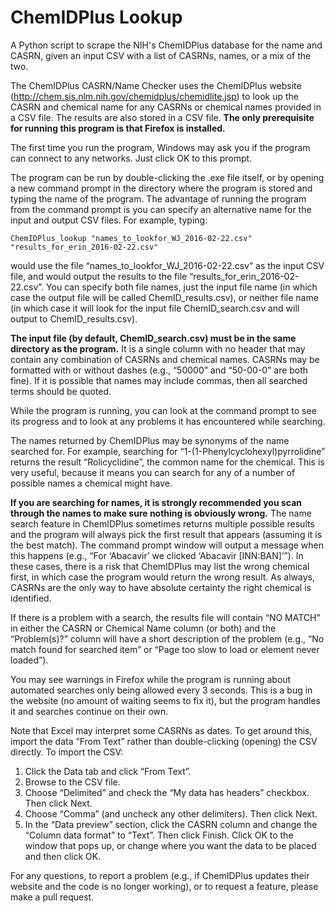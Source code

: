 # ChemIDPlus Lookup
A Python script to scrape the NIH's ChemIDPlus database for the name and CASRN, given an input CSV with a list of CASRNs, names, or a mix of the two.

The ChemIDPlus CASRN/Name Checker uses the ChemIDPlus website (http://chem.sis.nlm.nih.gov/chemidplus/chemidlite.jsp) to look up the CASRN and chemical name for any CASRNs or chemical names provided in a CSV file. The results are also stored in a CSV file. <strong>The only prerequisite for running this program is that Firefox is installed.</strong>

The first time you run the program, Windows may ask you if the program can connect to any networks. Just click OK to this prompt.

The program can be run by double-clicking the .exe file itself, or by opening a new command prompt in the directory where the program is stored and typing the name of the program. The advantage of running the program from the command prompt is you can specify an alternative name for the input and output CSV files. For example, typing:

<code>ChemIDPlus_lookup "names_to_lookfor_WJ_2016-02-22.csv" "results_for_erin_2016-02-22.csv"</code>

would use the file “names_to_lookfor_WJ_2016-02-22.csv” as the input CSV file, and would output the results to the file “results_for_erin_2016-02-22.csv”. You can specify both file names, just the input file name (in which case the output file will be called ChemID_results.csv), or neither file name (in which case it will look for the input file ChemID_search.csv and will output to ChemID_results.csv).

<strong>The input file (by default, ChemID_search.csv) must be in the same directory as the program.</strong> It is a single column with no header that may contain any combination of CASRNs and chemical names. CASRNs may be formatted with or without dashes (e.g., “50000” and “50-00-0” are both fine). If it is possible that names may include commas, then all searched terms should be quoted.

While the program is running, you can look at the command prompt to see its progress and to look at any problems it has encountered while searching.

The names returned by ChemIDPlus may be synonyms of the name searched for. For example, searching for “1-(1-Phenylcyclohexyl)pyrrolidine” returns the result “Rolicyclidine”, the common name for the chemical. This is very useful, because it means you can search for any of a number of possible names a chemical might have. 

<strong>If you are searching for names, it is strongly recommended you scan through the names to make sure nothing is obviously wrong.</strong> The name search feature in ChemIDPlus sometimes returns multiple possible results and the program will always pick the first result that appears (assuming it is the best match). The command prompt window will output a message when this happens (e.g., “For ‘Abacavir’ we clicked ‘Abacavir [INN:BAN]’”). In these cases, there is a risk that ChemIDPlus may list the wrong chemical first, in which case the program would return the wrong result. As always, CASRNs are the only way to have absolute certainty the right chemical is identified.

If there is a problem with a search, the results file will contain “NO MATCH” in either the CASRN or Chemical Name column (or both) and the “Problem(s)?” column will have a short description of the problem (e.g., “No match found for searched item” or “Page too slow to load or element never loaded”).

You may see warnings in Firefox while the program is running about automated searches only being allowed every 3 seconds. This is a bug in the website (no amount of waiting seems to fix it), but the program handles it and searches continue on their own.

Note that Excel may interpret some CASRNs as dates. To get around this, import the data “From Text” rather than double-clicking (opening) the CSV directly. To import the CSV:
<ol>
<li>Click the Data tab and click “From Text”. </li>
<li>Browse to the CSV file.</li>
<li>Choose “Delimited” and check the “My data has headers” checkbox. Then click Next.</li>
<li>Choose “Comma” (and uncheck any other delimiters). Then click Next.</li>
<li>In the “Data preview” section, click the CASRN column and change the “Column data format” to “Text”. Then click Finish. Click OK to the window that pops up, or change where you want the data to be placed and then click OK.</li>
</ol>

For any questions, to report a problem (e.g., if ChemIDPlus updates their website and the code is no longer working), or to request a feature, please make a pull request.
